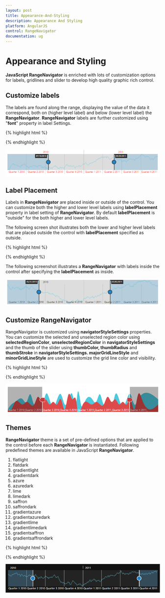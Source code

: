 ```yaml
---
layout: post
title: Appearance-And-Styling
description: Appearance And Styling
platform: AngularJS
control: RangeNavigator
documentation: ug
---
```


# Appearance and Styling

**JavaScript RangeNavigator** is enriched with lots of customization options for labels, gridlines and slider to develop high quality graphic rich control.

## Customize labels

The labels are found along the range, displaying the value of the data it correspond, both on (higher level label) and below (lower level label) the **RangeNavigator**. **RangeNavigator** labels are further customized using "**font**" property in label Settings. 

{% highlight html %}

<html xmlns="http://www.w3.org/1999/xhtml" lang="en" ng-app="RangeApp">
    <head>
        <title>Essential Studio for AngularJS: RangeNavigator</title>
        <!--CSS and Script file References -->
    </head>
    <body ng-controller="RangeCtrl">
       <div id="rangecontainer">
       <ej-rangenavigator  e-labelsettings-higherlevel-style-font-color="#ff0000"
       e-labelsettings-higherlevel-style-font-style="normal" 
       e-labelsettings-higherlevel-style-font-weight="regular" 
       e-labelsettings-higherlevel-style-font-size="12px" 
       e-labelsettings-higherlevel-style-font-opacity="1" 
       e-labelsettings-lowerlevel-style-font-color="#ff0000" 
       e-labelsettings-lowerlevel-style-font-size="12px"  
       e-labelsettings-lowerlevel-style-font-opacity="1" 
       e-labelsettings-lowerlevel-style-font-style="normal" 
       e-labelsettings-lowerlevel-style-font-weight="normal">
       </ej-rangenavigator>
       </div>
    <script>
        angular.module('RangeApp', ['ejangular'])
        .controller('RangeCtrl', function ($scope) {
                });
    </script>
   </body>
</html>

  
{% endhighlight %}

![](Appearance-And-Styling_images/Appearance-And-Styling_img1.png) 


## Label Placement

Labels in **RangeNavigator** are placed inside or outside of the control. You can customize both the higher and lower level labels using **labelPlacement** property in label setting of **RangeNavigator**. By default **labelPlacement** is "outside" for the both higher and lower level labels.

The following screen shot illustrates both the lower and higher level labels that are placed outside the control with **labelPlacement** specified as outside.

{% highlight html %}
<html xmlns="http://www.w3.org/1999/xhtml" lang="en" ng-app="RangeApp">
    <head>
        <title>Essential Studio for AngularJS: RangeNavigator</title>
        <!--CSS and Script file References -->
    </head>
    <body ng-controller="RangeCtrl">
       <div id="rangecontainer">
       <ej-rangenavigator  e-labelsettings-higherlevel-labelplacement="inside"
       e-labelsettings-lowerlevel-labelplacement="inside"></ej-rangenavigator>
       </div>
    <script>
        angular.module('RangeApp', ['ejangular'])
        .controller('RangeCtrl', function ($scope) {
                });
    </script>
   </body>
</html>

{% endhighlight %}


The following screenshot illustrates a **RangeNavigator** with labels inside the control after specifying the **labelPlacement** as inside.



![](Appearance-And-Styling_images/Appearance-And-Styling_img2.png) 

## Customize RangeNavigator

RangeNavigator is customized using **navigatorStyleSettings** properties. You can customize the selected and unselected region color using **selectedRegionColor**, **unselectedRegionColor** in **navigatorStyleSettings** and the thumb of the slider using **thumbColor, thumbRadius** and **thumbStroke** in **navigatorStyleSettings.  majorGridLineStyle** and **minorGridLineStyle**  are used to customize the grid line color and visibility.

{% highlight html %}

 <html xmlns="http://www.w3.org/1999/xhtml" lang="en" ng-app="RangeApp">
    <head>
        <title>Essential Studio for AngularJS: RangeNavigator</title>
        <!--CSS and Script file References -->
    </head>
    <body ng-controller="RangeCtrl">
       <div id="rangecontainer">
       <ej-rangenavigator e-navigatorstylesettings-unselectedregioncolor="white" 
       e-navigatorstylesettings-selectedregioncolor="#5EABDE" 
       e-navigatorstylesettings-thumbcolor="white"
       e-navigatorstylesettings-thumbradius="10" 
       e-navigatorstylesettings-thumbstroke="#303030" 
       e-navigatorstylesettings-background="transparent" 
       e-navigatorstylesettings-border-color="black" 
       e-navigatorstylesettings-border-width="3" 
       e-navigatorstylesettings-majorgridlinestyle-color="transparent"
       e-navigatorstylesettings-minorgridlinestyle-color="transparent"
       e-labelsettings-higherlevel-style-font-color="black" 
       e-labelsettings-higherlevel-style-font-size="13px" 
       e-labelsettings-higherlevel-style-font-opacity="1"
       e-labelsettings-higherlevel-style-horizontalalignment="left" 
       e-labelsettings-higherlevel-intervaltype="years" 
       e-labelsettings-higherlevel-labelplacement="inside"
       e-labelsettings-lowerlevel-style-font-color="black" 
       e-labelsettings-lowerlevel-style-font-size="12px" 
       e-labelsettings-lowerlevel-style-font-opacity="1" 
       e-labelsettings-lowerlevel-style-horizontalalignment="center" 
       e-labelsettings-lowerlevel-intervaltype="quarters" 
       e-labelsettings-lowerlevel-labelplacement="inside">
       </ej-rangenavigator>
       </div>
    <script>
        angular.module('RangeApp', ['ejangular'])
        .controller('RangeCtrl', function ($scope) {
                });
    </script>
   </body>
</html>

{% endhighlight %}



![](Appearance-And-Styling_images/Appearance-And-Styling_img3.png) 

## Themes

**RangeNavigator** theme is a set of pre-defined options that are applied to the control before each **RangeNavigator** is instantiated. Following predefined themes are available in JavaScript **RangeNavigator**.

1. flatlight
2. flatdark
3. gradientlight 
4. gradientdark 
5. azure                      
6. azuredark               
7. lime 
8. limedark
9. saffron
10. saffrondark
11. gradientazure
12. gradientazuredark
13. gradientlime
14. gradientlimedark
15. gradientsaffron
16. gradientsaffrondark

{% highlight html %}


<html xmlns="http://www.w3.org/1999/xhtml" lang="en" ng-app="RangeApp">
    <head>
        <title>Essential Studio for AngularJS: RangeNavigator</title>
        <!--CSS and Script file References -->
    </head>
    <body ng-controller="RangeCtrl">
       <div id="rangecontainer">
       <ej-rangenavigator e-theme="azuredark"></ej-rangenavigator>
         </div>
    <script>
        angular.module('RangeApp', ['ejangular'])
        .controller('RangeCtrl', function ($scope) {
                });
    </script>
   </body>
</html>


{% endhighlight %}



![](Appearance-And-Styling_images/Appearance-And-Styling_img4.png) 
